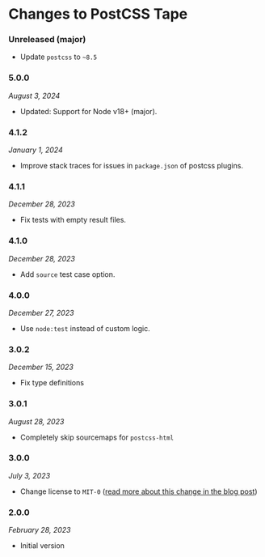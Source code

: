 # Changes to PostCSS Tape

### Unreleased (major)

- Update `postcss` to `~8.5`

### 5.0.0

_August 3, 2024_

- Updated: Support for Node v18+ (major).

### 4.1.2

_January 1, 2024_

- Improve stack traces for issues in `package.json` of postcss plugins.

### 4.1.1

_December 28, 2023_

- Fix tests with empty result files.

### 4.1.0

_December 28, 2023_

- Add `source` test case option.

### 4.0.0

_December 27, 2023_

- Use `node:test` instead of custom logic.

### 3.0.2

_December 15, 2023_

- Fix type definitions

### 3.0.1

_August 28, 2023_

- Completely skip sourcemaps for `postcss-html`

### 3.0.0

_July 3, 2023_

- Change license to `MIT-0` ([read more about this change in the blog post](https://preset-env.cssdb.org/blog/license-change/))

### 2.0.0

_February 28, 2023_

- Initial version
